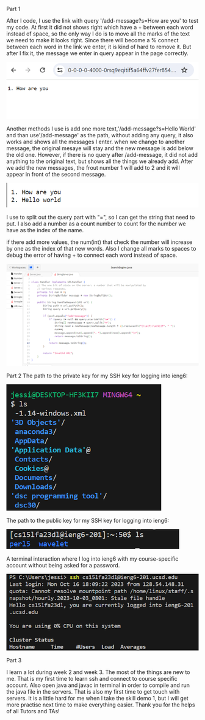 Part 1

After I code, I use the link with query '/add-message?s=How are you' to test my code. At first it did not shows right which have a + between each word instead of space, so the only way I do is to move all the marks of the text we need to make it looks right. Since there will become a % connect between each word in the link we enter, it is kind of hard to remove it. But after I fix it, the message we enter in query appear in the page correctly. 


![Image](15l_1_1.png)

Another methods I use is add one more text,'/add-message?s=Hello World' and than use'/add-message' as the path, without adding any query, it also works and shows all the messages I enter. when we change to another message, the original mesaye will stay and the new message is add below the old one. However, if there is no query after /add-message, it did not add anything to the original text, but shows all the things we already add. After we add the new messages, the frout number 1 will add to 2 and it will appear in front of the second message. 

![Image](15l_1_2.png)

I use to split out the query part with "=", so I can get the string that need to put. I also add a number as a count number to count for the number we have as the index of the name. 

if there add more values, the num(int) that check the number will increase by one as the index of that new words. Also I change all marks to spaces to debug the error of having + to connect each word instead of space. 

![Image](15l_1code.png)

Part 2
The path to the private key for my SSH key for logging into ieng6: 

![Image](15l21.png)

The path to the public key for my SSH key for logging into ieng6:

![Image](15l22.png)

A terminal interaction where I log into ieng6 with my course-specific account without being asked for a password.

![Image](15l23.png)

Part 3

I learn a lot during week 2 and week 3. The most of the things are new to me. That is my first time to learn ssh and connect to course specific account. Also open java and javac in terminal in order to compile and run the java file in the servers. That is also my first time to get touch with servers. It is a little hard for me when I take the skill demo 1, but I will get more practise next time to make everything easier. Thank you for the helps of all Tutors and TAs!
